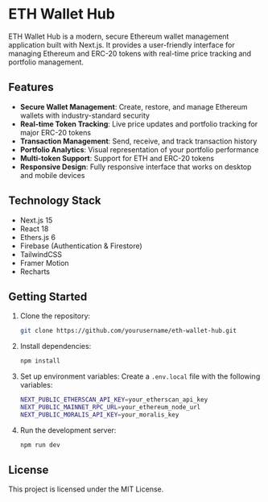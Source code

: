 # ETH Wallet Hub

ETH Wallet Hub is a modern, secure Ethereum wallet management application built with Next.js. It provides a user-friendly interface for managing Ethereum and ERC-20 tokens with real-time price tracking and portfolio management.

## Features

- **Secure Wallet Management**: Create, restore, and manage Ethereum wallets with industry-standard security
- **Real-time Token Tracking**: Live price updates and portfolio tracking for major ERC-20 tokens
- **Transaction Management**: Send, receive, and track transaction history
- **Portfolio Analytics**: Visual representation of your portfolio performance
- **Multi-token Support**: Support for ETH and ERC-20 tokens
- **Responsive Design**: Fully responsive interface that works on desktop and mobile devices

## Technology Stack

- Next.js 15
- React 18
- Ethers.js 6
- Firebase (Authentication & Firestore)
- TailwindCSS
- Framer Motion
- Recharts

## Getting Started

1. Clone the repository:
    ```bash
    git clone https://github.com/yourusername/eth-wallet-hub.git
    ```

2. Install dependencies:
    ```bash
    npm install
    ```

3. Set up environment variables:
    Create a `.env.local` file with the following variables:
    ```bash
    NEXT_PUBLIC_ETHERSCAN_API_KEY=your_etherscan_api_key
    NEXT_PUBLIC_MAINNET_RPC_URL=your_ethereum_node_url
    NEXT_PUBLIC_MORALIS_API_KEY=your_moralis_key
    ```

4. Run the development server:
    ```bash
    npm run dev
    ```

## License

This project is licensed under the MIT License.
